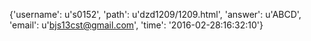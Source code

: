 {'username': u's0152', 'path': u'dzd1209/1209.html', 'answer': u'ABCD', 'email': u'bjs13cst@gmail.com', 'time': '2016-02-28:16:32:10'}